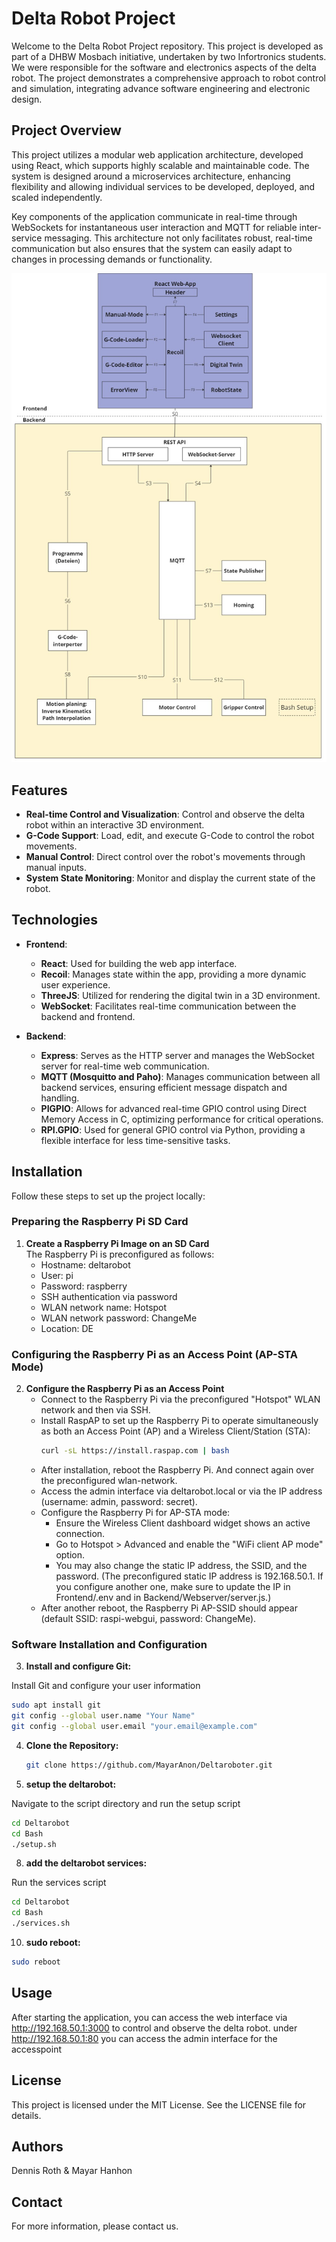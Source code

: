 # Delta Robot Project

Welcome to the Delta Robot Project repository. This project is developed as part of a DHBW Mosbach initiative, undertaken by two Infortronics students. We were responsible for the software and electronics aspects of the delta robot. The project demonstrates a comprehensive approach to robot control and simulation, integrating advance software engineering and electronic design.

## Project Overview

This project utilizes a modular web application architecture, developed using React, which supports highly scalable and maintainable code. The system is designed around a microservices architecture, enhancing flexibility and allowing individual services to be developed, deployed, and scaled independently.

Key components of the application communicate in real-time through WebSockets for instantaneous user interaction and MQTT for reliable inter-service messaging. This architecture not only facilitates robust, real-time communication but also ensures that the system can easily adapt to changes in processing demands or functionality.

![Architecture Diagram](Docs/architecture.jpg)

## Features

- **Real-time Control and Visualization**: Control and observe the delta robot within an interactive 3D environment.
- **G-Code Support**: Load, edit, and execute G-Code to control the robot movements.
- **Manual Control**: Direct control over the robot's movements through manual inputs.
- **System State Monitoring**: Monitor and display the current state of the robot.

## Technologies

- **Frontend**:
   - **React**: Used for building the web app interface.
   - **Recoil**: Manages state within the app, providing a more dynamic user experience.
   - **ThreeJS**: Utilized for rendering the digital twin in a 3D environment.
   - **WebSocket**: Facilitates real-time communication between the backend and frontend.

- **Backend**:
   - **Express**: Serves as the HTTP server and manages the WebSocket server for real-time web communication.
   - **MQTT (Mosquitto and Paho)**: Manages communication between all backend services, ensuring efficient message dispatch and handling.
   - **PIGPIO**: Allows for advanced real-time GPIO control using Direct Memory Access in C, optimizing performance for critical operations.
   - **RPI.GPIO**: Used for general GPIO control via Python, providing a flexible interface for less time-sensitive tasks.


## Installation

Follow these steps to set up the project locally:

### Preparing the Raspberry Pi SD Card
1. **Create a Raspberry Pi Image on an SD Card**  
   The Raspberry Pi is preconfigured as follows:
   - Hostname: deltarobot
   - User: pi
   - Password: raspberry
   - SSH authentication via password
   - WLAN network name: Hotspot
   - WLAN network password: ChangeMe
   - Location: DE

### Configuring the Raspberry Pi as an Access Point (AP-STA Mode)
2. **Configure the Raspberry Pi as an Access Point**
   - Connect to the Raspberry Pi via the preconfigured "Hotspot" WLAN network and then via SSH.
   - Install RaspAP to set up the Raspberry Pi to operate simultaneously as both an Access Point (AP) and a Wireless Client/Station (STA):
     ```bash
     curl -sL https://install.raspap.com | bash
     ```
   - After installation, reboot the Raspberry Pi. And connect again over the preconfigured wlan-network.
   - Access the admin interface via deltarobot.local or via the IP address (username: admin, password: secret).
   - Configure the Raspberry Pi for AP-STA mode:
     - Ensure the Wireless Client dashboard widget shows an active connection.
     - Go to Hotspot > Advanced and enable the "WiFi client AP mode" option.
     - You may also change the static IP address, the SSID, and the password. (The preconfigured static IP address is 192.168.50.1. If you configure another one, make sure to update the IP in Frontend/.env and in Backend/Webserver/server.js.)
   - After another reboot, the Raspberry Pi AP-SSID should appear (default SSID: raspi-webgui, password: ChangeMe).

### Software Installation and Configuration

3. **Install and configure Git:**

Install Git and configure your user information
  ```bash
  sudo apt install git
  git config --global user.name "Your Name"
  git config --global user.email "your.email@example.com"
  ```
4. **Clone the Repository:**

   ```bash
   git clone https://github.com/MayarAnon/Deltaroboter.git
   ```
6. **setup the deltarobot:**
   
Navigate to the script directory and run the setup script
   ```bash
   cd Deltarobot 
   cd Bash  
   ./setup.sh
   ```
8. **add the deltarobot services:**

Run the services script
   ```bash
   cd Deltarobot 
   cd Bash  
   ./services.sh
   ```
10. **sudo reboot:**

   ```bash
   sudo reboot
   ```
## Usage
After starting the application, you can access the web interface via http://192.168.50.1:3000 to control and observe the delta robot.
under http://192.168.50.1:80 you can access the admin interface for the accesspoint

## License
This project is licensed under the MIT License. See the LICENSE file for details.

## Authors
Dennis Roth & 
Mayar Hanhon
## Contact
For more information, please contact us.
